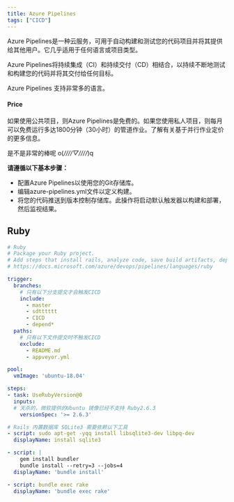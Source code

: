 ```yaml
---
title: Azure Pipelines
tags: ["CICD"]
---
```


Azure Pipelines是一种云服务，可用于自动构建和测试您的代码项目并将其提供给其他用户。它几乎适用于任何语言或项目类型。

Azure Pipelines将持续集成（CI）和持续交付（CD）相结合，以持续不断地测试和构建您的代码并将其交付给任何目标。

Azure Pipelines 支持非常多的语言。

#### Price

如果使用公共项目，则Azure Pipelines是免费的。如果您使用私人项目，则每月可以免费运行多达1800分钟（30小时）的管道作业。了解有关基于并行作业定价的更多信息。

是不是非常的棒呢 o(*////▽////*)q

**请遵循以下基本步骤：**

- 配置Azure Pipelines以使用您的Git存储库。
- 编辑azure-pipelines.yml文件以定义构建。
- 将您的代码推送到版本控制存储库。此操作将启动默认触发器以构建和部署，然后监视结果。


## Ruby

```yaml
# Ruby
# Package your Ruby project.
# Add steps that install rails, analyze code, save build artifacts, deploy, and more:
# https://docs.microsoft.com/azure/devops/pipelines/languages/ruby

trigger:
  branches:
    # 只有以下分支提交才会触发CICD
    include:
      - master
      - sdtttttt
      - CICD
      - depend*
  paths:
    # 只有以下文件提交时不触发CICD
    exclude:
      - README.md
      - appveyor.yml

pool:
  vmImage: 'ubuntu-18.04'

steps:
- task: UseRubyVersion@0
  inputs:
  # 天杀的，微软提供的Ubuntu 镜像已经不支持 Ruby2.6.3
    versionSpec: '>= 2.6.3'

# Rails 内置数据库 SQLite3 需要依赖以下工具
- script: sudo apt-get -yqq install libsqlite3-dev libpq-dev
  displayName: install sqlite3

- script: |
    gem install bundler
    bundle install --retry=3 --jobs=4
  displayName: 'bundle install'

- script: bundle exec rake
  displayName: 'bundle exec rake'
```
